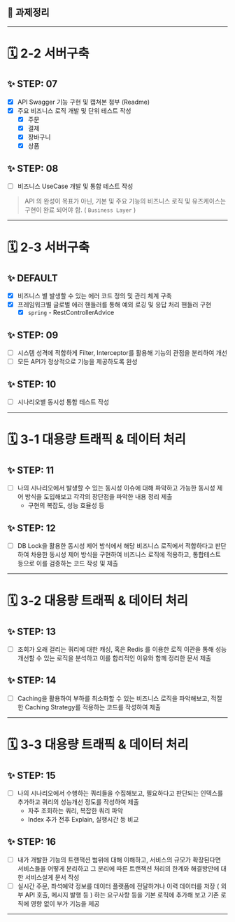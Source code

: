 ## 🎯 과제정리

---
# 🗓️ 2-2 서버구축
## ✨ STEP: 07
- [x] API Swagger 기능 구현 및 캡쳐본 첨부 (Readme)
- [x] 주요 비즈니스 로직 개발 및 단위 테스트 작성
  - [x] 주문
  - [x] 결제
  - [x] 장바구니
  - [x] 상품

## ✨ STEP: 08
- [ ] 비즈니스 UseCase 개발 및 통합 테스트 작성
> API 의 완성이 목표가 아닌, 기본 및 주요 기능의 비즈니스 로직 및 유즈케이스는 구현이 완료 되어야 함. ( `Business Layer` )
---
# 🗓️ 2-3 서버구축
## ✨ DEFAULT
- [x] 비즈니스 별 발생할 수 있는 에러 코드 정의 및 관리 체계 구축
- [x] 프레임워크별 글로벌 에러 핸들러를 통해 예외 로깅 및 응답 처리 핸들러 구현
  - [x] `spring` - RestControllerAdvice

## ✨ STEP: 09
- [ ] 시스템 성격에 적합하게 Filter, Interceptor를 활용해 기능의 관점을 분리하여 개선
- [ ] 모든 API가 정상적으로 기능을 제공하도록 완성

## ✨ STEP: 10
- [ ] 시나리오별 동시성 통합 테스트 작성
---
# 🗓️ 3-1 대용량 트래픽 & 데이터 처리
## ✨ STEP: 11
- [ ] 나의 시나리오에서 발생할 수 있는 동시성 이슈에 대해 파악하고 가능한 동시성 제어 방식을 도입해보고 각각의 장단점을 파악한 내용 정리 제출
  - 구현의 복잡도, 성능 효율성 등

## ✨ STEP: 12
- [ ] DB Lock을 활용한 동시성 제어 방식에서 해당 비즈니스 로직에서 적합하다고 판단하여 차용한 동시성 제어 방식을 구현하여 비즈니스 로직에 적용하고, 통합테스트 등으로 이를 검증하는 코드 작성 및 제출
---
# 🗓️ 3-2 대용량 트래픽 & 데이터 처리
## ✨ STEP: 13
- [ ] 조회가 오래 걸리는 쿼리에 대한 캐싱, 혹은 Redis 를 이용한 로직 이관을 통해 성능 개선할 수 있는 로직을 분석하고 이를 합리적인 이유와 함께 정리한 문서 제출

## ✨ STEP: 14
- [ ] Caching을 활용하여 부하를 최소화할 수 있는 비즈니스 로직을 파악해보고, 적절한 Caching Strategy를 적용하는 코드를 작성하여 제출
---
# 🗓️ 3-3 대용량 트래픽 & 데이터 처리
## ✨ STEP: 15
- [ ] 나의 시나리오에서 수행하는 쿼리들을 수집해보고, 필요하다고 판단되는 인덱스를 추가하고 쿼리의 성능개선 정도를 작성하여 제출
  - 자주 조회하는 쿼리, 복잡한 쿼리 파악
  - Index 추가 전후 Explain, 실행시간 등 비교

## ✨ STEP: 16
- [ ] 내가 개발한 기능의 트랜잭션 범위에 대해 이해하고, 서비스의 규모가 확장된다면 서비스들을 어떻게 분리하고 그 분리에 따른 트랜잭션 처리의 한계와 해결방안에 대한 서비스설게 문서 작성
- [ ] 실시간 주문, 좌석예약 정보를 데이터 플랫폼에 전달하거나 이력 데이터를 저장 ( 외부 API 호출, 메시지 발행 등 ) 하는 요구사항 등을 기본 로직에 추가해 보고 기존 로직에 영향 없이 부가 기능을 제공
---